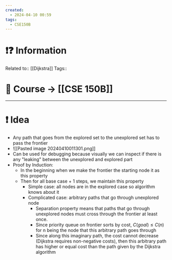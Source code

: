 ```yaml
---
created:
  - 2024-04-10 00:59
tags:
  - CSE150B
---
```


# ❗❓ Information
Related to:: [[Dijkstra]]
Tags:: 

# 🌌 Course -> [[CSE 150B]]
---

# ❗ Idea
- Any path that goes from the explored set to the unexplored set has to pass the frontier
- ![[Pasted image 20240410011301.png]]
- Can be used for debugging because visually we can inspect if there is any "leaking" between the unexplored and explored part
- Proof by Induction:
	- In the beginning when we make the frontier the starting node it as this property
	- Then for all base case + 1 steps, we maintain this property 
		- Simple case: all nodes are in the explored case so algorithm knows about it
		- Complicated case: arbitrary paths that go through unexplored node
			- Separation property means that paths that go through unexplored nodes must cross through the frontier at least once.
			- Since priority queue on frontier sorts by cost, $C(goal) \leq C(n)$ for n being the node that this arbitrary path goes through
			- Since along this imaginary path, the cost cannot decrease (Dijkstra requires non-negative costs), then this arbitrary path has higher or equal cost than the path given by the Dijkstra algorithm